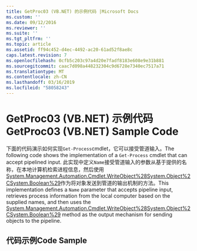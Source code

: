```yaml
---
title: GetProc03 (VB.NET) 的示例代码 |Microsoft Docs
ms.custom: ''
ms.date: 09/12/2016
ms.reviewer: ''
ms.suite: ''
ms.tgt_pltfrm: ''
ms.topic: article
ms.assetid: ff94c452-d4ec-4492-ac20-61ad52f8ae8c
caps.latest.revision: 7
ms.openlocfilehash: 0cfb5c203c97a4d20e7fadf8183e608e9e31b881
ms.sourcegitcommit: caac7d098a448232304c9d6728e7340ec7517a71
ms.translationtype: MT
ms.contentlocale: zh-CN
ms.lasthandoff: 03/16/2019
ms.locfileid: "58058243"
---
```

# <a name="getproc03-vbnet-sample-code"></a><span data-ttu-id="7c9c9-102">GetProc03 (VB.NET) 示例代码</span><span class="sxs-lookup"><span data-stu-id="7c9c9-102">GetProc03 (VB.NET) Sample Code</span></span>

<span data-ttu-id="7c9c9-103">下面的代码演示如何实现`Get-Process`cmdlet，它可以接受管道输入。</span><span class="sxs-lookup"><span data-stu-id="7c9c9-103">The following code shows the implementation of a `Get-Process` cmdlet that can accept pipelined input.</span></span> <span data-ttu-id="7c9c9-104">此实现中定义`Name`接受管道输入的参数从基于提供的名称，在本地计算机检索进程信息，然后使用[System.Management.Automation.Cmdlet.WriteObject%28System.Object%2CSystem.Boolean%29](/dotnet/api/System.Management.Automation.Cmdlet.WriteObject%28System.Object%2CSystem.Boolean%29)作为将对象发送到管道的输出机制的方法。</span><span class="sxs-lookup"><span data-stu-id="7c9c9-104">This implementation defines a `Name` parameter that accepts pipeline input, retrieves process information from the local computer based on the supplied names, and then uses the [System.Management.Automation.Cmdlet.WriteObject%28System.Object%2CSystem.Boolean%29](/dotnet/api/System.Management.Automation.Cmdlet.WriteObject%28System.Object%2CSystem.Boolean%29) method as the output mechanism for sending objects to the pipeline.</span></span>

## <a name="code-sample"></a><span data-ttu-id="7c9c9-105">代码示例</span><span class="sxs-lookup"><span data-stu-id="7c9c9-105">Code Sample</span></span>

<!-- TODO!!!: review snippet reference  [!CODE [Msh_samplesgetproc03#getproc03vbAll](Msh_samplesgetproc03#getproc03vbAll)]  -->